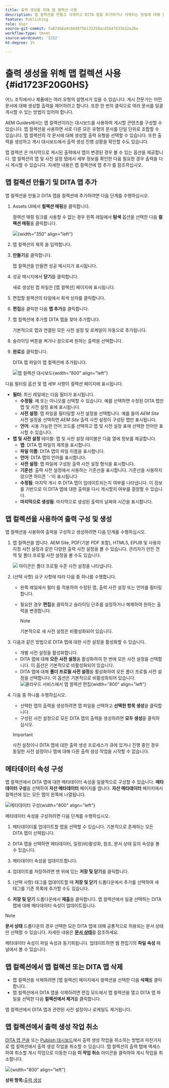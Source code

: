 ```yaml
---
title: 출력 생성을 위해 맵 컬렉션 사용
description: 맵 컬렉션을 만들고 삭제하고 DITA 맵을 추가하거나 삭제하는 방법에 대해 알아봅니다. AEM Guides의 맵 컬렉션에서 출력 생성 작업을 구성, 생성 및 취소합니다.
feature: Publishing
role: User
source-git-commit: fa07db6a9cb8d8f5b133258acd5647631b22e28a
workflow-type: tm+mt
source-wordcount: '1212'
ht-degree: 1%

---
```


# 출력 생성을 위해 맵 컬렉션 사용 {#id1723F20G0HS}

어느 조직에서나 제품에는 여러 유형의 설명서가 있을 수 있습니다. 게시 전문가는 어떤 문서에 대해 생성할 출력을 제어하려고 합니다. 또한 한 번의 클릭으로 여러 문서를 일괄 게시할 수 있는 방법이 있어야 합니다.

AEM Guides에서는 맵 컬렉션이라는 대시보드를 사용하여 게시할 콘텐츠를 구성할 수 있습니다. 맵 컬렉션을 사용하면 서로 다른 모든 유형의 문서를 단일 단위로 조합할 수 있습니다. 맵 컬렉션의 각 문서에 대해 생성할 출력 유형을 선택할 수 있습니다. 또한 출력을 생성하고 게시 대시보드에서 출력 생성 진행 상황을 확인할 수도 있습니다.

맵 컬렉션 은 마지막으로 게시된 출력에서 맵이 변경된 경우 볼 수 있는 옵션을 제공합니다. 맵 컬렉션의 맵 및 사전 설정 탭에서 세부 정보를 확인한 다음 필요한 경우 출력을 다시 게시할 수 있습니다. 자세한 내용은 맵 컬렉션에 맵 추가 를 참조하십시오.

## 맵 컬렉션 만들기 및 DITA 맵 추가

맵 컬렉션을 만들고 DITA 맵을 컬렉션에 추가하려면 다음 단계를 수행하십시오.

1. Assets UI에서 **컬렉션 매핑**&#x200B;을 클릭합니다.

   컬렉션 매핑 링크를 사용할 수 없는 경우 왼쪽 레일에서 **탐색** 옵션을 선택한 다음 **컬렉션 매핑**&#x200B;을 클릭합니다.

   ![](images/access-map-collection-left-rail.png){width="350" align="left"}

1. 맵 컬렉션의 제목 을 입력합니다.
1. **만들기**&#x200B;를 클릭합니다.

   맵 컬렉션을 만들면 성공 메시지가 표시됩니다.

1. 성공 메시지에서 **닫기**&#x200B;를 클릭합니다.

   새로 생성된 맵 파일은 [맵 컬렉션] 페이지에 표시됩니다.

1. 편집할 컬렉션의 타일에서 회색 상자를 클릭합니다.
1. **편집**&#x200B;을 클릭한 다음 **맵 추가**&#x200B;를 클릭합니다.
1. 맵 컬렉션에 추가할 DITA 맵을 찾아 추가합니다.

   기본적으로 맵과 연결된 모든 사전 설정 및 로케일이 자동으로 추가됩니다.

1. 슬라이딩 버튼을 켜거나 끔으로써 원하는 출력을 선택합니다.
1. **완료**&#x200B;를 클릭합니다.

   DITA 맵 파일이 맵 컬렉션에 추가됩니다.

   ![맵 컬렉션 대시보드](./images/map-collection-dashboard.png){width="800" align="left"}

다음 필터링 옵션 및 맵 세부 사항이 컬렉션 페이지에 표시됩니다.

- **필터:** 최신 레일에는 다음 필터가 표시됩니다.
   - **수정됨**: 예 또는 아니오를 선택할 수 있습니다. 예를 선택하면 수정된 DITA 맵만 맵 및 사전 설정 표에 표시됩니다.
   - **사전 설정**: 맵 파일을 필터링할 사전 설정을 선택합니다. 예를 들어 *AEM Site* 사전 설정을 선택하면 *AEM Site* 출력 사전 설정이 구성된 맵만 표시됩니다.
   - **언어**: 사용 가능한 언어 코드를 선택하고 맵 및 사전 설정 표에 선택한 언어만 표시할 수 있습니다.
- **맵 및 사전 설정** 테이블: 맵 및 사전 설정 테이블은 다음 열에 정보를 제공합니다.
   - **맵**: DITA 맵 파일의 제목을 표시합니다.
   - **파일 이름**: DITA 맵의 파일 이름을 표시합니다.
   - **언어**: DITA 맵의 언어를 표시합니다.
   - **사전 설정**: 맵 파일에 구성된 출력 사전 설정 형식을 표시합니다.
   - **기준선**: 출력 사전 설정에서 사용하는 기준선을 표시합니다.  기준선을 사용하지 않으면 하이픈 &#39;-&#39;이 표시됩니다
   - **수정됨**: 마지막 게시 후 DITA 맵이 업데이트되는지 여부를 나타냅니다. 이 정보를 기반으로 이 DITA 맵에 대한 출력을 다시 게시할지 여부를 결정할 수 있습니다.
   - **마지막으로 생성됨**: 마지막으로 생성된 출력의 날짜와 시간을 표시합니다.

## 맵 컬렉션을 사용하여 출력 구성 및 생성

맵 컬렉션을 사용하여 출력을 구성하고 생성하려면 다음 단계를 수행하십시오.

1. 맵 컬렉션을 엽니다. AEM Site, PDF(기본 PDF 포함), HTML5, EPUB 및 사용자 지정 사전 설정과 같은 다양한 출력 사전 설정을 볼 수 있습니다. 관리자가 만든 전역 및 폴더 프로필 사전 설정을 볼 수도 있습니다.

   ![](images/global-preset-icon.svg) 아이콘은 폴더 프로필 수준 사전 설정을 나타냅니다.
1. \(선택 사항\) 요구 사항에 따라 다음 중 하나를 수행합니다.
   - 왼쪽 레일에서 필터 를 적용하여 수정된 맵, 출력 사전 설정 또는 언어를 필터링합니다.
   - 필요한 경우 **편집**&#x200B;을 클릭하고 슬라이딩 단추를 설정하거나 해제하여 원하는 출력을 변경합니다.



     >[!NOTE]
     >  
     > 기본적으로 새 사전 설정은 비활성화되어 있습니다.

1. 다음과 같은 방법으로 DITA 맵에 대한 사전 설정을 활성화할 수 있습니다.

   - 개별 사전 설정을 활성화합니다.
   - DITA 맵에 대해 **모든 사전 설정**&#x200B;을 활성화하여 한 번에 모든 사전 설정을 선택합니다. 이 옵션은 기본적으로 비활성화되어 있습니다.
   - DITA 맵에 대해 **폴더 프로필 사전 설정**을 활성화하여 모든 폴더 프로필 사전 설정을 선택합니다. 이 옵션은 기본적으로 비활성화되어 있습니다.
     ![클라우드 서비스에서 맵 컬렉션 편집](images/edit-map-collection-cs.png){width="800" align="left"}



1. 다음 중 하나를 수행하십시오.

   - 선택한 맵의 출력을 생성하려면 맵 파일을 선택하고 **선택한 항목 생성**&#x200B;을 클릭합니다.
   - 구성된 사전 설정으로 모든 DITA 맵의 출력을 생성하려면 **모두 생성**&#x200B;을 클릭하십시오.

   >[!IMPORTANT]
   >
   > 사전 설정이나 DITA 맵에 대한 출력 생성 프로세스가 큐에 있거나 진행 중인 경우 동일한 사전 설정이나 맵에 대해 다른 출력 생성 작업을 시작할 수 없습니다.

## 메타데이터 속성 구성

맵 컬렉션에서 DITA 맵에 대한 메타데이터 속성을 일괄적으로 구성할 수 있습니다. **메타데이터 구성**&#x200B;을 선택하여 **자산 메타데이터** 페이지를 엽니다. **자산 메타데이터** 페이지에서 컬렉션에 있는 모든 맵이 왼쪽에 나열됩니다.

![메타데이터 구성](images/map-collection-asset-metadata.png){width="800" align="left"}

메타데이터 속성을 구성하려면 다음 단계를 수행하십시오.

1. 메타데이터를 업데이트할 맵을 선택할 수 있습니다. 기본적으로 존재하는 모든 DITA 맵이 선택됩니다.

1. DITA 맵을 선택하면 메타데이터, 일정(비)활성화, 참조, 문서 상태 등의 속성을 볼 수 있습니다.

1. 메타데이터 속성을 업데이트합니다.

1. 업데이트를 저장하려면 맨 위에 있는 **저장 및 닫기**&#x200B;를 클릭합니다.
1. (선택 사항) 태그를 업데이트할 때 **저장 및 닫기** 드롭다운에서 추가를 선택하여 새 태그를 기존 목록에 추가할 수도 있습니다.
1. **저장 및 닫기** 드롭다운에서 **제출**을 클릭합니다.
맵 컬렉션에서 일괄 선택하는 DITA 맵에 대해 메타데이터 속성이 업데이트됩니다.

>[!NOTE]
> 
>**문서 상태** 드롭다운의 경우 선택한 모든 DITA 맵에 대해 공통적으로 허용되는 문서 상태만 선택할 수 있습니다. 자세한 내용은 [**문서 상태**](./web-editor-document-states.md)&#x200B;를 참조하세요.

메타데이터 속성이 파일 속성과 동기화됩니다. 업데이트하면 웹 편집기의 **파일 속성** 패널에서 볼 수 있습니다.



## 맵 컬렉션에서 맵 컬렉션 또는 DITA 맵 삭제

- 맵 컬렉션을 삭제하려면 [맵 컬렉션] 페이지에서 컬렉션을 선택한 다음 **삭제**&#x200B;를 클릭합니다.
- 맵 컬렉션에서 DITA 맵을 삭제하려면 편집 모드에서 맵 컬렉션을 열고 DITA 맵 파일을 선택한 다음 **컬렉션에서 제거**&#x200B;를 클릭합니다.

맵 컬렉션에서 DITA 맵과 관련된 사전 설정이나 로케일도 제거됩니다.


## 맵 컬렉션에서 출력 생성 작업 취소

[DITA 맵 콘솔](generate-output-for-a-dita-map.md#id2061H100T5Z) 또는 [Publish 대시보드](generate-output-publish-dashboard.md#)에서 출력 생성 작업을 취소하는 방법과 마찬가지로 맵 컬렉션에서 출력 생성 작업을 취소할 수 있습니다. 맵 컬렉션의 출력 탭에 액세스하여 취소할 게시 작업으로 이동한 다음 **이 작업 취소** 아이콘을 클릭하여 게시 작업을 취소합니다.

![](images/cancel-publish-task-map-collection.png){width="800" align="left"}

**상위 항목:**[&#x200B;출력 생성](generate-output.md)
